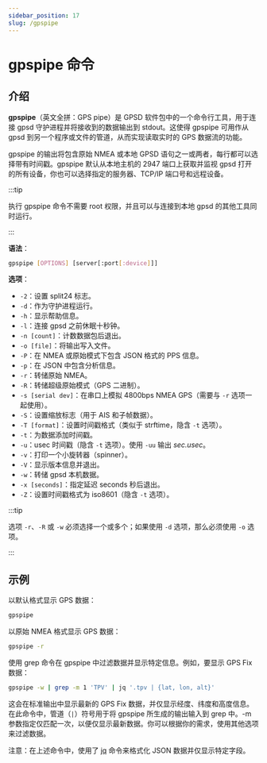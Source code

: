 ```yaml
---
sidebar_position: 17
slug: /gpspipe
---
```


# gpspipe 命令



## 介绍

**gpspipe**（英文全拼：GPS pipe）是 GPSD 软件包中的一个命令行工具，用于连接 gpsd 守护进程并将接收到的数据输出到 stdout。这使得 gpspipe 可用作从 gpsd 到另一个程序或文件的管道，从而实现读取实时的 GPS 数据流的功能。

gpspipe 的输出将包含原始 NMEA 或本地 GPSD 语句之一或两者，每行都可以选择带有时间戳。gpspipe 默认从本地主机的 2947 端口上获取并监视 gpsd 打开的所有设备，你也可以选择指定的服务器、TCP/IP 端口号和远程设备。

:::tip

执行 gpspipe 命令不需要 root 权限，并且可以与连接到本地 gpsd 的其他工具同时运行。

:::

**语法**：

```bash
gpspipe [OPTIONS] [server[:port[:device]]]
```

**选项**：

- `-2`：设置 split24 标志。
- `-d`：作为守护进程运行。
- `-h`：显示帮助信息。
- `-l`：连接 gpsd 之前休眠十秒钟。
- `-n [count]`：计数数据包后退出。
- `-o [file]`：将输出写入文件。
- `-P`：在 NMEA 或原始模式下包含 JSON 格式的 PPS 信息。
- `-p`：在 JSON 中包含分析信息。
- `-r`：转储原始 NMEA。
- `-R`：转储超级原始模式（GPS 二进制）。
- `-s [serial dev]`：在串口上模拟 4800bps NMEA GPS（需要与 `-r` 选项一起使用）。
- `-S`：设置缩放标志（用于 AIS 和子帧数据）。
- `-T [format]`：设置时间戳格式（类似于 strftime，隐含 `-t` 选项）。
- `-t`：为数据添加时间戳。
- `-u`：usec 时间戳（隐含 `-t` 选项）。使用 `-uu` 输出 *sec.usec*。
- `-v`：打印一个小旋转器（spinner）。
- `-V`：显示版本信息并退出。
- `-w`：转储 gpsd 本机数据。
- `-x [seconds]`：指定延迟 seconds 秒后退出。
- `-Z`：设置时间戳格式为 iso8601（隐含 `-t` 选项）。

:::tip

选项 `-r`、`-R` 或 `-w` 必须选择一个或多个；如果使用 `-d` 选项，那么必须使用 `-o` 选项。

:::



## 示例

以默认格式显示 GPS 数据：

```bash
gpspipe
```

以原始 NMEA 格式显示 GPS 数据：

```bash
gpspipe -r
```

使用 grep 命令在 gpspipe 中过滤数据并显示特定信息。例如，要显示 GPS Fix 数据：

```bash
gpspipe -w | grep -m 1 'TPV' | jq '.tpv | {lat, lon, alt}'
```

这会在标准输出中显示最新的 GPS Fix 数据，并仅显示经度、纬度和高度信息。在此命令中，管道（`|`）符号用于将 gpspipe 所生成的输出输入到 grep 中。-m 参数指定仅匹配一次，以便仅显示最新数据。你可以根据你的需求，使用其他选项来过滤数据。

注意：在上述命令中，使用了 [jq](/linux-command/jq) 命令来格式化 JSON 数据并仅显示特定字段。

